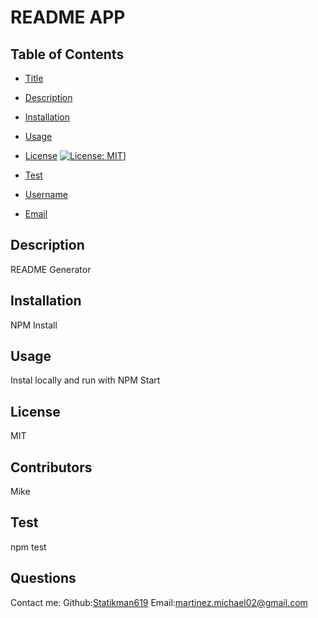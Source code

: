 # README APP

  ## Table of Contents
* [Title](#Title)
* [Description](#description)
* [Installation](#installation)
* [Usage](#usage)
* [License](#license)
[![License: MIT](https://img.shields.io/badge/License-MIT-yellow.svg)](https://opensource.org/licenses/MIT)]


* [Test](#test)
* [Username](#username)
* [Email](#license)
## Description
README Generator
## Installation 
NPM Install
## Usage 
Instal locally and run with NPM Start
## License
MIT
## Contributors
Mike
## Test
npm test
## Questions
Contact me:
Github:[Statikman619](https://github.com/Statikman619)
Email:[martinez.michael02@gmail.com](https://github.com/Statikman619)


